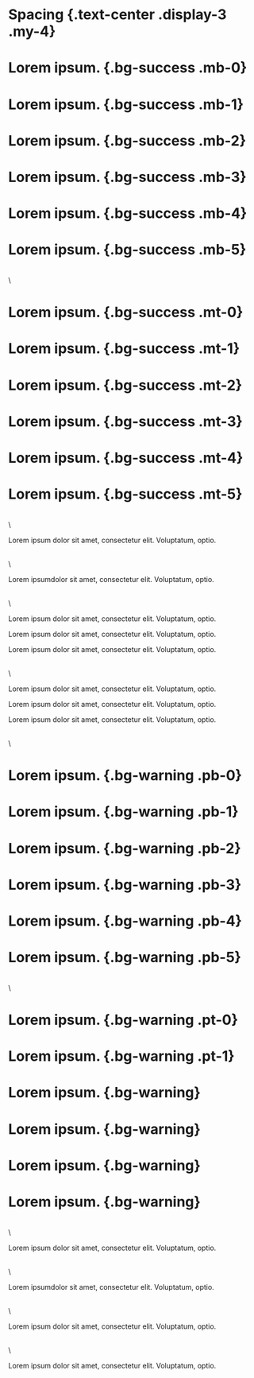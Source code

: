Spacing {.text-center .display-3 .my-4}
=======

Lorem ipsum. {.bg-success .mb-0}
============

Lorem ipsum. {.bg-success .mb-1}
============

Lorem ipsum. {.bg-success .mb-2}
============

Lorem ipsum. {.bg-success .mb-3}
============

Lorem ipsum. {.bg-success .mb-4}
============

Lorem ipsum. {.bg-success .mb-5}
============

\
\

Lorem ipsum. {.bg-success .mt-0}
============

Lorem ipsum. {.bg-success .mt-1}
============

Lorem ipsum. {.bg-success .mt-2}
============

Lorem ipsum. {.bg-success .mt-3}
============

Lorem ipsum. {.bg-success .mt-4}
============

Lorem ipsum. {.bg-success .mt-5}
============

\
\

Lorem ipsum dolor sit amet, consectetur elit. Voluptatum, optio.

\
\

Lorem ipsumdolor sit amet, consectetur elit. Voluptatum, optio.

\
\

Lorem ipsum dolor sit amet, consectetur elit. Voluptatum, optio.

Lorem ipsum dolor sit amet, consectetur elit. Voluptatum, optio.

Lorem ipsum dolor sit amet, consectetur elit. Voluptatum, optio.

\
\

Lorem ipsum dolor sit amet, consectetur elit. Voluptatum, optio.

Lorem ipsum dolor sit amet, consectetur elit. Voluptatum, optio.

Lorem ipsum dolor sit amet, consectetur elit. Voluptatum, optio.

\
\

Lorem ipsum. {.bg-warning .pb-0}
============

Lorem ipsum. {.bg-warning .pb-1}
============

Lorem ipsum. {.bg-warning .pb-2}
============

Lorem ipsum. {.bg-warning .pb-3}
============

Lorem ipsum. {.bg-warning .pb-4}
============

Lorem ipsum. {.bg-warning .pb-5}
============

\
\

Lorem ipsum. {.bg-warning .pt-0}
============

Lorem ipsum. {.bg-warning .pt-1}
============

Lorem ipsum. {.bg-warning}
============

Lorem ipsum. {.bg-warning}
============

Lorem ipsum. {.bg-warning}
============

Lorem ipsum. {.bg-warning}
============

\
\

Lorem ipsum dolor sit amet, consectetur elit. Voluptatum, optio.

\
\

Lorem ipsumdolor sit amet, consectetur elit. Voluptatum, optio.

\
\

Lorem ipsum dolor sit amet, consectetur elit. Voluptatum, optio.

\
\

Lorem ipsum dolor sit amet, consectetur elit. Voluptatum, optio.
